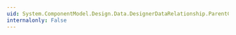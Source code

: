 ```yaml
---
uid: System.ComponentModel.Design.Data.DesignerDataRelationship.ParentColumns
internalonly: False
---
```

